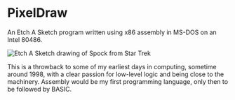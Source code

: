 # PixelDraw

An Etch A Sketch program written using x86 assembly in MS-DOS on an Intel 80486.

![Etch A Sketch drawing of Spock from Star Trek](https://github.com/dlom123/once-upon-a-time/pixeldraw/blob/main/img/etch-a-sketch-spock.jpg?raw=true)

This is a throwback to some of my earliest days in
computing, sometime around 1998, with a clear passion for low-level logic and being close to the machinery. Assembly would be my first
programming language, only then to be followed by BASIC.